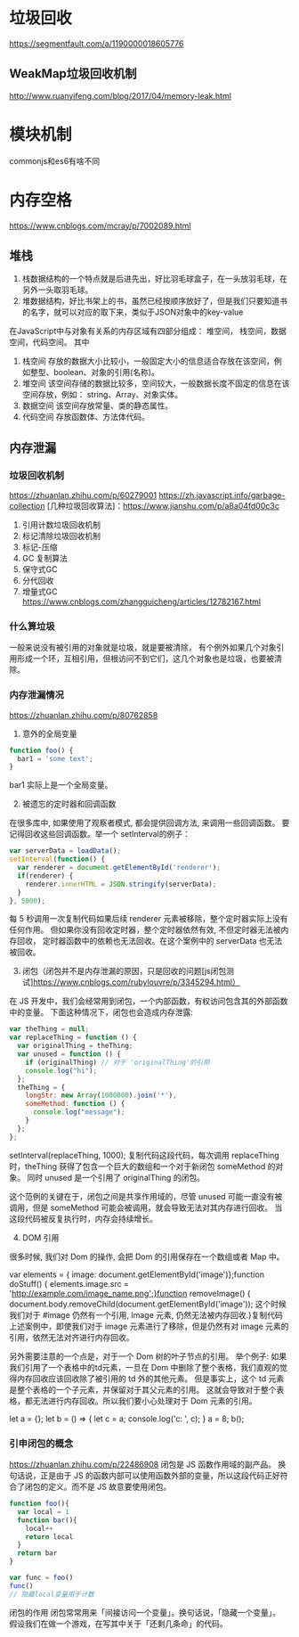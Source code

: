 <!--
 * @Author: your name
 * @Date: 2021-06-11 11:23:12
 * @LastEditTime: 2021-06-24 21:14:25
 * @LastEditors: Please set LastEditors
 * @Description: In User Settings Edit
 * @FilePath: /methodsAccumulation/JS/other.md
-->
# 垃圾回收
https://segmentfault.com/a/1190000018605776
## WeakMap垃圾回收机制
http://www.ruanyifeng.com/blog/2017/04/memory-leak.html

# 模块机制
commonjs和es6有啥不同

# 内存空格
https://www.cnblogs.com/mcray/p/7002089.html
## 堆栈
1. 栈数据结构的一个特点就是后进先出，好比羽毛球盒子，在一头放羽毛球，在另外一头取羽毛球。
2. 堆数据结构，好比书架上的书，虽然已经按顺序放好了，但是我们只要知道书的名字，就可以对应的取下来，类似于JSON对象中的key-value
<!-- 另一说法 -->
在JavaScript中与对象有关系的内存区域有四部分组成：
堆空间， 栈空间，数据空间，代码空间。
其中
1. 栈空间
存放的数据大小比较小，一般固定大小的信息适合存放在该空间，例 如整型、boolean、对象的引用(名称)。
2. 堆空间
该空间存储的数据比较多，空间较大，一般数据长度不固定的信息在该空间存放，例如： string、Array、对象实体。
3. 数据空间
该空间存放常量、类的静态属性。
4. 代码空间
存放函数体、方法体代码。
## 内存泄漏
### 垃圾回收机制
https://zhuanlan.zhihu.com/p/60279001
https://zh.javascript.info/garbage-collection
[几种垃圾回收算法]：https://www.jianshu.com/p/a8a04fd00c3c
1. 引用计数垃圾回收机制
2. 标记清除垃圾回收机制
3. 标记-压缩
4. GC 复制算法
5. 保守式GC
6. 分代回收
7. 增量式GC
https://www.cnblogs.com/zhangguicheng/articles/12782167.html
### 什么算垃圾
一般来说没有被引用的对象就是垃圾，就是要被清除， 有个例外如果几个对象引用形成一个环，互相引用，但根访问不到它们，这几个对象也是垃圾，也要被清除。
### 内存泄漏情况
https://zhuanlan.zhihu.com/p/80762858
1. 意外的全局变量
```js
function foo() { 
  bar1 = 'some text';
}
```
bar1 实际上是一个全局变量。

2. 被遗忘的定时器和回调函数

在很多库中, 如果使用了观察者模式, 都会提供回调方法, 来调用一些回调函数。 要记得回收这些回调函数。举一个 setInterval的例子：
```js
var serverData = loadData();
setInterval(function() { 
  var renderer = document.getElementById('renderer'); 
  if(renderer) { 
    renderer.innerHTML = JSON.stringify(serverData); 
  }
}, 5000); 
```
每 5 秒调用一次复制代码如果后续 renderer 元素被移除，整个定时器实际上没有任何作用。 但如果你没有回收定时器，整个定时器依然有效, 不但定时器无法被内存回收， 定时器函数中的依赖也无法回收。在这个案例中的 serverData 也无法被回收。

3. 闭包（闭包并不是内存泄漏的原因，只是回收的问题[js闭包测试]https://www.cnblogs.com/rubylouvre/p/3345294.html）

在 JS 开发中，我们会经常用到闭包，一个内部函数，有权访问包含其的外部函数中的变量。 下面这种情况下，闭包也会造成内存泄露:
```js
var theThing = null;
var replaceThing = function () { 
  var originalThing = theThing; 
  var unused = function () { 
    if (originalThing) // 对于 'originalThing'的引用 
    console.log("hi"); 
  }; 
  theThing = { 
    longStr: new Array(1000000).join('*'), 
    someMethod: function () { 
      console.log("message"); 
    } 
  };
};
```
setInterval(replaceThing, 1000);
复制代码这段代码，每次调用 replaceThing 时，theThing 获得了包含一个巨大的数组和一个对于新闭包 someMethod 的对象。 同时 unused 是一个引用了 originalThing 的闭包。

这个范例的关键在于，闭包之间是共享作用域的，尽管 unused 可能一直没有被调用，但是 someMethod 可能会被调用，就会导致无法对其内存进行回收。 当这段代码被反复执行时，内存会持续增长。

4. DOM 引用

很多时候, 我们对 Dom 的操作, 会把 Dom 的引用保存在一个数组或者 Map 中。

var elements = { image: document.getElementById('image')};function doStuff() { elements.image.src = 'http://example.com/image_name.png';}function removeImage() { document.body.removeChild(document.getElementById('image')); 
这个时候我们对于 #image 仍然有一个引用, Image 元素, 仍然无法被内存回收.}复制代码上述案例中，即使我们对于 image 元素进行了移除，但是仍然有对 image 元素的引用，依然无法对齐进行内存回收。

另外需要注意的一个点是，对于一个 Dom 树的叶子节点的引用。 举个例子: 如果我们引用了一个表格中的td元素，一旦在 Dom 中删除了整个表格，我们直观的觉得内存回收应该回收除了被引用的 td 外的其他元素。 但是事实上，这个 td 元素是整个表格的一个子元素，并保留对于其父元素的引用。 这就会导致对于整个表格，都无法进行内存回收。所以我们要小心处理对于 Dom 元素的引用。

let a = {};
let b = () => {
  let c = a;
  console.log('c: ', c);
}
a = 8;
b();
### 引申闭包的概念
https://zhuanlan.zhihu.com/p/22486908
闭包是 JS 函数作用域的副产品。
换句话说，正是由于 JS 的函数内部可以使用函数外部的变量，所以这段代码正好符合了闭包的定义。而不是 JS 故意要使用闭包。
```js
function foo(){
  var local = 1
  function bar(){
    local++
    return local
  }
  return bar
}

var func = foo()
func()
// 隐藏local变量用于计数
```
闭包的作用
闭包常常用来「间接访问一个变量」。换句话说，「隐藏一个变量」。
假设我们在做一个游戏，在写其中关于「还剩几条命」的代码。